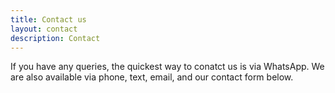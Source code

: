 ```yaml
---
title: Contact us
layout: contact
description: Contact
---
```


If you have any queries, the quickest way to conatct us is via WhatsApp.  We are also available via phone, text, email, and our contact form below.

<script type="text/javascript" src="https://form.jotform.com/jsform/240523636990359"></script>
